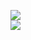 [![](https://img.shields.io/badge/Made%20With-Github%20Spray-lightgrey.svg?style=for-the-badge&logo=github)](https://github.com/Annihil/github-spray#422)  
[![](https://i.imgur.com/2DrTn0Z.gif)](https://github.com/Annihil/github-spray)